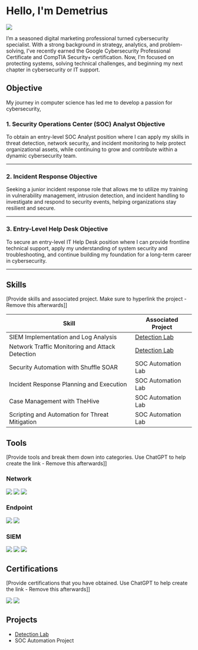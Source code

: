 # Hello, I'm Demetrius
<a href="https://www.linkedin.com/in/demetrius-banks"><img src="https://img.shields.io/badge/-LinkedIn-0072b1?&style=for-the-badge&logo=linkedin&logoColor=white" /></a>


I’m a seasoned digital marketing professional turned cybersecurity specialist. With a strong background in strategy, analytics, and problem-solving, I’ve recently earned the Google Cybersecurity Professional Certificate and CompTIA Security+ certification. Now, I’m focused on protecting systems, solving technical challenges, and beginning my next chapter in cybersecurity or IT support.



## Objective


My journey in computer science has led me to develop a passion for cybersecurity, 
### **1. Security Operations Center (SOC) Analyst Objective**

To obtain an entry-level SOC Analyst position where I can apply my skills in threat detection, network security, and incident monitoring to help protect organizational assets, while continuing to grow and contribute within a dynamic cybersecurity team.

---

### **2. Incident Response Objective**

Seeking a junior incident response role that allows me to utilize my training in vulnerability management, intrusion detection, and incident handling to investigate and respond to security events, helping organizations stay resilient and secure.

---

### **3. Entry-Level Help Desk Objective**

To secure an entry-level IT Help Desk position where I can provide frontline technical support, apply my understanding of system security and troubleshooting, and continue building my foundation for a long-term career in cybersecurity.

---

## Skills
[Provide skills and associated project. Make sure to hyperlink the project - Remove this afterwards]]

| Skill                                         | Associated Project         |
|-----------------------------------------------|----------------------------|
| SIEM Implementation and Log Analysis          | <a href="https://github.com/DDBanks/Detection-Lab/tree/main">Detection Lab</a>|
| Network Traffic Monitoring and Attack Detection | <a href="https://google.com">Detection Lab</a>|
| Security Automation with Shuffle SOAR         | SOC Automation Lab|
| Incident Response Planning and Execution      | SOC Automation Lab|
| Case Management with TheHive                  | SOC Automation Lab|
| Scripting and Automation for Threat Mitigation | SOC Automation Lab|

## Tools
[Provide tools and break them down into categories. Use ChatGPT to help create the link - Remove this afterwards]]

### Network
<div>
    <img src="https://img.shields.io/badge/-Wireshark-1679A7?&style=for-the-badge&logo=Wireshark&logoColor=white" />
    <img src="https://img.shields.io/badge/-Suricata-EF3B2D?&style=for-the-badge&logo=Suricata&logoColor=white" />
    <img src="https://img.shields.io/badge/-Zeek-777BB4?&style=for-the-badge&logo=Zeek&logoColor=white" />
</div>

### Endpoint
<div>
    <img src="https://img.shields.io/badge/-Microsoft_Defender_for_Endpoint-00A4EF?&style=for-the-badge&logo=Microsoft&logoColor=white" />
    <img src="https://img.shields.io/badge/-Velociraptor-4B275F?&style=for-the-badge&logo=Velociraptor&logoColor=white" />
</div>

### SIEM
<div>
    <img src="https://img.shields.io/badge/-Microsoft_Sentinel-0078D4?&style=for-the-badge&logo=Microsoft&logoColor=white" />
    <img src="https://img.shields.io/badge/-Splunk-000000?&style=for-the-badge&logo=Splunk&logoColor=white" />
    <img src="https://img.shields.io/badge/-Elastic-005571?&style=for-the-badge&logo=Elastic&logoColor=white" />
</div>

## Certifications
[Provide certifications that you have obtained. Use ChatGPT to help create the link - Remove this afterwards]]
<div>
<a href="https://www.credly.com/badges/a373bb68-dda8-484b-be49-0efc77349bee/public_url"><img src="https://img.shields.io/badge/-Security%2B-FF0000?&style=for-the-badge&logo=CompTIA&logoColor=white" /></a>
<img src="https://img.shields.io/badge/-Google%20Cybersecurity%20Professional%20Certificate-4285F4?style=for-the-badge&logo=Google&logoColor=white" />

</div>

## Projects
- <a href="https://github.com/DDBanks/Detection-Lab/tree/main">Detection Lab</a>
- SOC Automation Project
